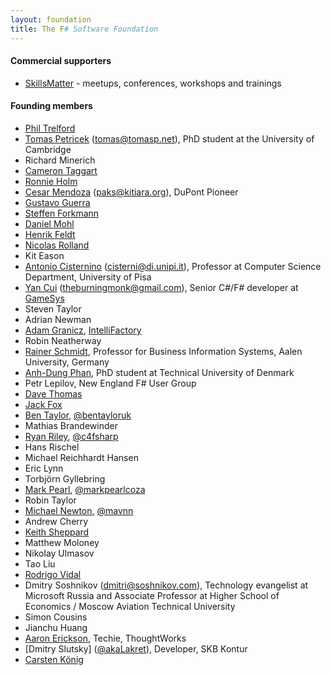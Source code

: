 ```yaml
---
layout: foundation
title: The F# Software Foundation
---
```


#### Commercial supporters

 * [SkillsMatter](http://skillsmatter.com/) - meetups, conferences, workshops and trainings

#### Founding members

 * [Phil Trelford](http://trelford.com/blog/)
 * [Tomas Petricek](http://tomasp.net) ([tomas@tomasp.net](mailto:tomas@tomasp.net)), PhD student at the University of Cambridge
 * Richard Minerich
 * [Cameron Taggart](http://blog.ctaggart.com/)
 * [Ronnie Holm](http://bugfree.dk)
 * [Cesar Mendoza](http://www.kitiara.org) ([paks@kitiara.org](mailto:paks@kitiara.org)), DuPont Pioneer
 * [Gustavo Guerra](http://blog.codebeside.org)
 * [Steffen Forkmann](http://www.navision-blog.de)
 * [Daniel Mohl](http://blog.danielmohl.com)
 * [Henrik Feldt](http://haf.github.com)
 * [Nicolas Rolland](http://blog.xquant.net)
 * Kit Eason
 * [Antonio Cisternino](http://rotor.di.unipi.it/cisterni) ([cisterni@di.unipi.it](mailto:cisterni@di.unipi.it)), Professor at Computer Science Department, University of Pisa
 * [Yan Cui](http://theburningmonk.com) ([theburningmonk@gmail.com](mailto:theburningmonk@gmail.com)), Senior C#/F# developer at [GameSys](http://www.gamesyscorporate.com/)
 * Steven Taylor
 * Adrian Newman
 * [Adam Granicz](http://fpish.net/blog/adam.granicz/all/0), [IntelliFactory](http://intellifactory.com)
 * Robin Neatherway
 * [Rainer Schmidt](http://www.htw-aalen.de/personal/rainer.schmidt/), Professor for Business Information Systems, Aalen University, Germany
 * [Anh-Dung Phan](http://lonelypad.blogspot.com/), PhD student at Technical University of Denmark
 * Petr Lepilov, New England F# User Group
 * [Dave Thomas](http://7sharpnine.com)
 * [Jack Fox](http://jackfoxy.com)
 * [Ben Taylor](http://bentaylor.org), [@bentayloruk](https://twitter.com/bentayloruk)
 * Mathias Brandewinder
 * [Ryan Riley](http://wizardsofsmart.net/), [@c4fsharp](https://twitter.com/c4fsharp)
 * Hans Rischel
 * Michael Reichhardt Hansen
 * Eric Lynn
 * Torbjörn Gyllebring 
 * [Mark Pearl](http://blog.MarkPearl.co.za), [@markpearlcoza](https://twitter.com/MarkPearlCoZa)
 * Robin Taylor
 * [Michael Newton](http://blog.mavnn.co.uk), [@mavnn](https://twitter.com/mavnn)
 * Andrew Cherry
 * [Keith Sheppard](http://keithsheppard.name)
 * Matthew Moloney
 * Nikolay Ulmasov
 * Tao Liu
 * [Rodrigo Vidal](www.rodrigovidal.net)
 * Dmitry Soshnikov (<dmitri@soshnikov.com>), Technology evangelist at Microsoft Russia and Associate Professor at Higher School of Economics / Moscow Aviation Technical University 
 * Simon Cousins
 * Jianchu Huang
 * [Aaron Erickson](http://nomadic-developer.com), Techie, ThoughtWorks
 * [Dmitry Slutsky] ([@akaLakret](http://twitter.com/akaLakret)), Developer, SKB Kontur
 * [Carsten König](http://gettingsharper.de)